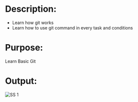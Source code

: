 # Description: 
- Learn how git works 
- Learn how to use git command in every task and conditions

# Purpose:
Learn Basic Git 

# Output:
![SS 1](https://github.com/anneyoung27/learn_git/assets/63891089/2cfc18fe-5601-48ad-a821-949525e96dfc)

